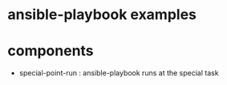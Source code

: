 # ansible-playbook examples

# components
- special-point-run : ansible-playbook runs at the special task 

